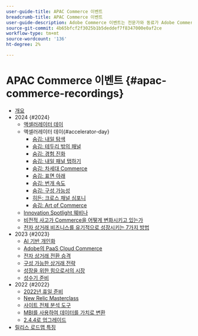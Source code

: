 ```yaml
---
user-guide-title: APAC Commerce 이벤트
breadcrumb-title: APAC Commerce 이벤트
user-guide-description: Adobe Commerce 이벤트는 전문가와 동료가 Adobe Commerce 사용 방법에 대한 생각과 아이디어를 공유한 비디오 라이브러리입니다.
source-git-commit: 4b65bfcf2f3025b1b5deddef7f8347000e0af2ce
workflow-type: tm+mt
source-wordcount: '136'
ht-degree: 2%

---
```



# APAC Commerce 이벤트 {#apac-commerce-recordings}

+ [개요](overview.md)
+ 2024 {#2024}
   + [액셀러레이터 데이](2024/accelerator-day/overview.md)
   + 액셀러레이터 데이{#accelerator-day}
      + [숨김: 내일 탐색](./2024/accelerator-day/navigating-tomorrow.md)
      + [숨김: 테두리 밖의 패널](./2024/accelerator-day/panel-beyond-borders.md)
      + [숨김: 경험 진화](./2024/accelerator-day/experience-evolution.md)
      + [숨김: 내일 패널 탭하기](./2024/accelerator-day/panel-tapping-into-tomorrow.md)
      + [숨김: 차세대 Commerce](./2024/accelerator-day/next-gen-commerce.md)
      + [숨김: 표면 아래](./2024/accelerator-day/beneath-the-surface.md)
      + [숨김: 번개 속도](./2024/accelerator-day/lightning-speed.md)
      + [숨김: 구성 가능성](./2024/accelerator-day/composability.md)
      + [히든: 크로스 채널 심포니](./2024/accelerator-day/cross-channel-symphony.md)
      + [숨김: Art of Commerce](./2024/accelerator-day/the-art-of-commerce.md)
   + [Innovation Spotlight 웨비나](2024/innovation-spotlight.md)
   + [비전적 사고가 Commerce을 어떻게 변화시키고 있는가](2024/visionary-thinking.md)
   + [전자 상거래 비즈니스를 유기적으로 성장시키는 7가지 방법](2024/grow-ecommerce-business.md)
+ 2023 {#2023}
   + [AI 기반 개인화](2023/ai-personalisation.md)
   + [Adobe의 PaaS Cloud Commerce](2023/adobes-paas-cloud-commerce.md)
   + [전자 상거래 전환 승격](2023/ecommerce-conversions.md)
   + [구성 가능한 상거래 전략](2023/composable-commerce.md)
   + [성장을 위한 힘으로서의 시장](2023/marketplaces.md)
   + [성수기 준비](2023/peak-season-prep.md)
+ 2022 {#2022}
   + [2022년 휴일 준비](2022/holiday.md)
   + [New Relic Masterclass](2022/new-relic.md)
   + [사이트 전체 분석 도구](2022/analysis-tool.md)
   + [MBI를 사용하여 데이터를 가치로 변환](2022/mbi.md)
   + [2.4.4로 업그레이드](2022/upgrade.md)
+ [릴리스 로드맵 특징](release-highlights.md)

<!--+ Commerce Events {#commerce-events}
  + [Overview](commerce-events/overview.md)
  + 2022 {#2022}
    + [Top Tips and Tricks for Adobe Campaign Standard](customer-journeys/2022/tips-and-tricks.md)
    + [Develop and customize data models in Adobe [!DNL Campaign Classic]](customer-journeys/2022/data-models.md)

+ Data and insights {#commerce-release-updates}
  + [Overview](commerce-release-updates/overview.md)
  + 2022 {#2022}
    + [Innovations and trends](data-and-insights/2022/innovations.md)
    + [Sensei and Analysis Workspace](data-and-insights/2022/sensei.md)
    + [Personalize and automate with Adobe Target](data-and-insights/2022/personalize.md)
    + [Analytics and Target applications for Mobile and Apps](data-and-insights/2022/mobile-and-apps.md)
    + [Cross Device Analytics and Customer Journey Analytics](data-and-insights/2022/cross-device-analytics.md) -->